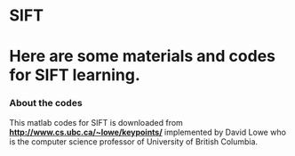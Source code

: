SIFT
====

Here are some materials and codes for SIFT learning.
=
### About the codes
This matlab codes for SIFT is downloaded from **http://www.cs.ubc.ca/~lowe/keypoints/** implemented by David Lowe who is the computer science professor of University of British Columbia.

